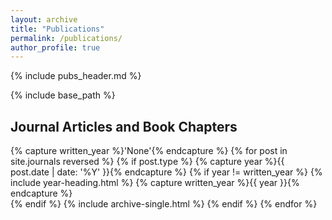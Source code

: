 ```yaml
---
layout: archive
title: "Publications"
permalink: /publications/
author_profile: true
---
```


{% include pubs_header.md %}

{% include base_path %}


<h2> Journal Articles and Book Chapters </h2>

{% capture written_year %}'None'{% endcapture %}
{% for post in site.journals reversed %}
  {% if post.type %}
    {% capture year %}{{ post.date | date: '%Y' }}{% endcapture %}
    {% if year != written_year %}
      {% include year-heading.html %}
      {% capture written_year %}{{ year }}{% endcapture %}    
    {% endif %}
    {% include archive-single.html %}
  {% endif %}
{% endfor %}
